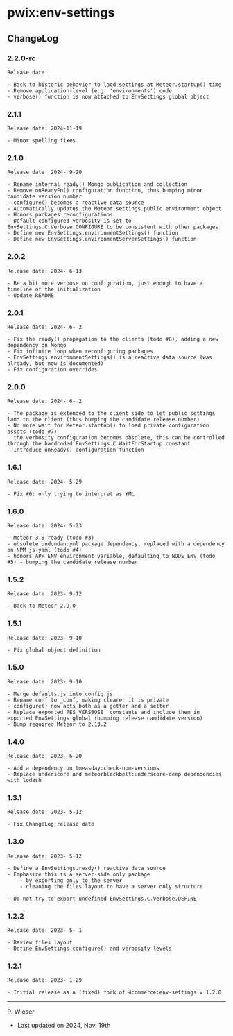# pwix:env-settings

## ChangeLog

### 2.2.0-rc

    Release date: 

    - Back to historic behavior to laod settings at Meteor.startup() time
    - Remove application-level (e.g. 'environments') code
    - verbose() function is now attached to EnvSettings global object

### 2.1.1

    Release date: 2024-11-19

    - Minor spelling fixes

### 2.1.0

    Release date: 2024- 9-20

    - Rename internal ready() Mongo publication and collection
    - Remove onReadyFn() configuration function, thus bumping minor candidate version number
    - configure() becomes a reactive data source
    - Automatically updates the Meteor.settings.public.environment object
    - Honors packages reconfigurations
    - Default configured verbosity is set to EnvSettings.C.Verbose.CONFIGURE to be consistent with other packages
    - Define new EnvSettings.environmentSettings() function
    - Define new EnvSettings.environmentServerSettings() function

### 2.0.2

    Release date: 2024- 6-13

    - Be a bit more verbose on configuration, just enough to have a timeline of the initialization
    - Update README

### 2.0.1

    Release date: 2024- 6- 2

    - Fix the ready() propagation to the clients (todo #8), adding a new dependency on Mongo
    - Fix infinite loop when reconfiguring packages
    - EnvSettings.environmentSettings() is a reactive data source (was already, but now is documented)
    - Fix configuration overrides

### 2.0.0

    Release date: 2024- 6- 2

    - The package is extended to the client side to let public settings land to the client (thus bumping the candidate release number)
    - No more wait for Meteor.startup() to load private configuration assets (todo #7)
      the verbosity configuration becomes obsolete, this can be controlled through the hardcoded EnvSettings.C.WaitForStartup constant
    - Introduce onReady() configuration function

### 1.6.1

    Release date: 2024- 5-29

    - Fix #6: only trying to interpret as YML

### 1.6.0

    Release date: 2024- 5-23

    - Meteor 3.0 ready (todo #3)
    - obsolete undondan:yml package dependency, replaced with a dependency on NPM js-yaml (todo #4)
    - honors APP_ENV environment variable, defaulting to NODE_ENV (todo #5) - bumping the candidate release number

### 1.5.2

    Release date: 2023- 9-12

    - Back to Meteor 2.9.0

### 1.5.1

    Release date: 2023- 9-10

    - Fix global object definition

### 1.5.0

    Release date: 2023- 9-10

    - Merge defaults.js into config.js
    - Rename conf to _conf, making clearer it is private
    - configure() now acts both as a getter and a setter
    - Replace exported PES_VERSBOSE_ constants and include them in exported EnvSettings global (bumping release candidate version)
    - Bump required Meteor to 2.13.2

### 1.4.0

    Release date: 2023- 6-20

    - Add a dependency on tmeasday:check-npm-versions
    - Replace underscore and meteorblackbelt:underscore-deep dependencies with lodash

### 1.3.1

    Release date: 2023- 5-12

    - Fix ChangeLog release date

### 1.3.0

    Release date: 2023- 5-12

    - Define a EnvSettings.ready() reactive data source
    - Emphasize this is a server-side only package
        - by exporting only to the server
        - cleaning the files layout to have a server only structure

    - Do not try to export undefined EnvSettings.C.Verbose.DEFINE

### 1.2.2

    Release date: 2023- 5- 1

    - Review files layout
    - Define EnvSettings.configure() and verbosity levels

### 1.2.1

    Release date: 2023- 1-29

    - Initial release as a (fixed) fork of 4commerce:env-settings v 1.2.0

---
P. Wieser
- Last updated on 2024, Nov. 19th
